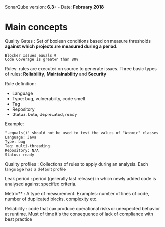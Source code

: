  SonarQube version: __6.3+__ - Date: __February 2018__

# Main concepts

<span class="concept">Quality Gates</span> : Set of boolean conditions based on measure thresholds 
**against which projects are measured during a period**. 

```
Blocker Issues equals 0
Code Coverage is greater than 80%
```

<span class="concept">Rules</span>: rules are executed on source to generate issues. Three basic types of rules: **Reliability**, **Maintainability** and **Security**
<p>Rule definition:</p>

- Language
- Type: bug, vulnerability, code smell
- Tag
- Repository
- Status: beta, deprecated, ready

Example:
```
".equals()" should not be used to test the values of "Atomic" classes
Language: Java
Type: bug
Tag: multi-threading
Repository: N/A
Status: ready
```

<span class="concept">Quality profiles</span> : Collections of rules to apply during an analysis.
Each language has a default profile

<span class="concept">Leak period</span> :  period (generally last release) in which newly added code is analysed against specified criteria.

<span class="concept">Metric**</span> : A type of measurement. Examples: number of lines of code, number of duplicated blocks, complexity etc.

<span class="concept">Reliability</span> : code that can produce operational risks or unexpected behavior at runtime. Must of time it's the consequence of lack of compliance with best practice 

